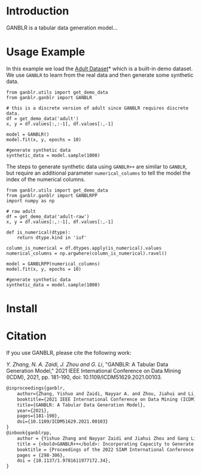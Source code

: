 # Introduction

GANBLR is a tabular data generation model...
# Usage Example

In this example we load the [Adult Dataset](https://archive.ics.uci.edu/ml/datasets/Adult)* which is a built-in demo dataset. We use `GANBLR` to learn from the real data and then generate some synthetic data.

```python3
from ganblr.utils import get_demo_data
from ganblr.ganblr import GANBLR

# this is a discrete version of adult since GANBLR requires discrete data.
df = get_demo_data('adult')
x, y = df.values[:,:-1], df.values[:,-1]

model = GANBLR()
model.fit(x, y, epochs = 10)

#generate synthetic data
synthetic_data = model.sample(1000)
```

The steps to generate synthetic data using `GANBLR++` are similar to `GANBLR`, but require an additional parameter `numerical_columns` to tell the model the index of the numerical columns.

```python3
from ganblr.utils import get_demo_data
from ganblr.ganblr import GANBLRPP
import numpy as np

# raw adult
df = get_demo_data('adult-raw')
x, y = df.values[:,:-1], df.values[:,-1]

def is_numerical(dtype):
    return dtype.kind in 'iuf'

column_is_numerical = df.dtypes.apply(is_numerical).values
numerical_columns = np.argwhere(column_is_numerical).ravel()

model = GANBLRPP(numerical_columns)
model.fit(x, y, epochs = 10)

#generate synthetic data
synthetic_data = model.sample(1000)
```
# Install

# Citation
If you use GANBLR, please cite the following work:

*Y. Zhang, N. A. Zaidi, J. Zhou and G. Li*, "GANBLR: A Tabular Data Generation Model," 2021 IEEE International Conference on Data Mining (ICDM), 2021, pp. 181-190, doi: 10.1109/ICDM51629.2021.00103.

```LaTeX
@inproceedings{ganblr,
    author={Zhang, Yishuo and Zaidi, Nayyar A. and Zhou, Jiahui and Li, Gang},  
    booktitle={2021 IEEE International Conference on Data Mining (ICDM)},   
    title={GANBLR: A Tabular Data Generation Model},   
    year={2021},  
    pages={181-190},  
    doi={10.1109/ICDM51629.2021.00103}
}
@inbook{ganblrpp,
    author = {Yishuo Zhang and Nayyar Zaidi and Jiahui Zhou and Gang Li},
    title = {<bold>GANBLR++</bold>: Incorporating Capacity to Generate Numeric Attributes and Leveraging Unrestricted Bayesian Networks},
    booktitle = {Proceedings of the 2022 SIAM International Conference on Data Mining (SDM)},
    pages = {298-306},
    doi = {10.1137/1.9781611977172.34},
}
```